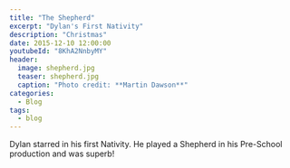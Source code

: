 ```yaml
---
title: "The Shepherd"
excerpt: "Dylan's First Nativity"
description: "Christmas"
date: 2015-12-10 12:00:00
youtubeId: "8KhA2NnbyMY"
header:
  image: shepherd.jpg
  teaser: shepherd.jpg
  caption: "Photo credit: **Martin Dawson**"
categories:
  - Blog
tags:
  - blog
---
```

Dylan starred in his first Nativity. He played a Shepherd in his Pre-School production and was superb!
